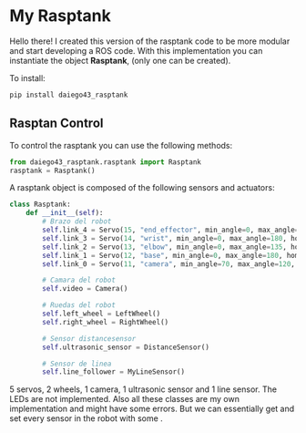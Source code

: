 # My Rasptank
Hello there! I created this version of the rasptank code to be more modular
and start developing a ROS code. With this implementation you can instantiate 
the object **Rasptank**, (only one can be created).

To install:
```bash
pip install daiego43_rasptank
```

## Rasptan Control
To control the rasptank you can use the following methods:
```python
from daiego43_rasptank.rasptank import Rasptank
rasptank = Rasptank()
```

A rasptank object is composed of the following sensors and actuators:
```python
class Rasptank:
    def __init__(self):
        # Brazo del robot
        self.link_4 = Servo(15, "end_effector", min_angle=0, max_angle=90, home_angle=90)
        self.link_3 = Servo(14, "wrist", min_angle=0, max_angle=180, home_angle=80)
        self.link_2 = Servo(13, "elbow", min_angle=0, max_angle=135, home_angle=110)
        self.link_1 = Servo(12, "base", min_angle=0, max_angle=180, home_angle=120)
        self.link_0 = Servo(11, "camera", min_angle=70, max_angle=120, home_angle=110)

        # Camara del robot
        self.video = Camera()

        # Ruedas del robot
        self.left_wheel = LeftWheel()
        self.right_wheel = RightWheel()

        # Sensor distancesensor
        self.ultrasonic_sensor = DistanceSensor()

        # Sensor de linea
        self.line_follower = MyLineSensor()
```

5 servos, 2 wheels, 1 camera, 1 ultrasonic sensor and 1 line sensor. The LEDs are not implemented.
Also all these classes are my own implementation and might have some errors.
But we can essentially get and set every sensor in the robot with some .